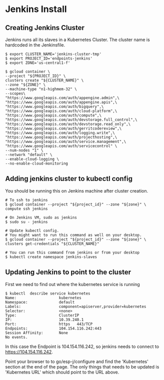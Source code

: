 # Jenkins Install #

## Creating Jenkins Cluster ##

Jenkins runs all its slaves in a Kubernetes Cluster. The cluster name is
hardcoded in the Jenkinsfile.

    $ export CLUSTER_NAME='jenkins-cluster-tmp'
    $ export PROJECT_ID='endpoints-jenkins'
    $ export ZONE='us-central1-f'

    $ gcloud container \
    --project "${PROJECT_ID}" \
    clusters create "${CLUSTER_NAME}" \
    --zone "${ZONE}" \
    --machine-type "n1-highmem-32" \
    --scopes\
    "https://www.googleapis.com/auth/appengine.admin",\
    "https://www.googleapis.com/auth/appengine.apis",\
    "https://www.googleapis.com/auth/bigquery",\
    "https://www.googleapis.com/auth/cloud-platform",\
    "https://www.googleapis.com/auth/compute",\
    "https://www.googleapis.com/auth/devstorage.full_control",\
    "https://www.googleapis.com/auth/devstorage.read_only",\
    "https://www.googleapis.com/auth/gerritcodereview",\
    "https://www.googleapis.com/auth/logging.write",\
    "https://www.googleapis.com/auth/projecthosting",\
    "https://www.googleapis.com/auth/service.management",\
    "https://www.googleapis.com/auth/servicecontrol" \
    --num-nodes "1" \
    --network "default" \
    --enable-cloud-logging \
    --no-enable-cloud-monitoring

## Adding jenkins cluster to kubectl config ##

You should be running this on Jenkins machine after cluster creation.

    # To ssh to jenkins
    $ gcloud container --project "${project_id}" --zone "${zone}" \
    compute ssh jenkins

    # On Jenkins VM, sudo as jenkins
    $ sudo su - jenkins

    # Update kubectl config.
    # You might want to run this command as well on your desktop.
    $ gcloud container --project "${project_id}" --zone "${zone}" \
    clusters get-credentials "${CLUSTER_NAME}"

    # You can run this command from jenkins or from your desktop
    $ kubectl create namespace jenkins-slaves

## Updating Jenkins to point to the cluster ##

First we need to find out where the kubernetes service is running

    $ kubectl  describe service kubernetes
    Name:                   kubernetes
    Namespace:              default
    Labels:                 component=apiserver,provider=kubernetes
    Selector:               <none>
    Type:                   ClusterIP
    IP:                     10.39.240.1
    Port:                   https   443/TCP
    Endpoints:              104.154.116.242:443
    Session Affinity:       None
    No events.

In this case the Endpoint is 104.154.116.242, so jenkins needs to
connect to https://104.154.116.242.

Point your browser to to go/esp-j/configure and find the 'Kubernetes'
section at the end of the page. The only things that needs to be updated
is 'Kubernetes URL' which should point to the URL above.
